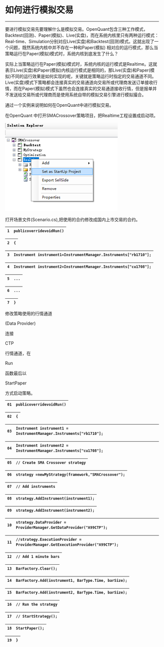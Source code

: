 #  如何进行模拟交易

---

 要进行模拟交易先要理解什么是模拟交易。OpenQuant包含三种工作模式，Backtest\(回测\)、Paper\(模拟\)、Live\(实盘\)，而在系统内核里只有两种运行模式：Real-time、Simulation分别对应Live\(实盘\)和Backtest\(回测\)模式。这就出现了一个问题，既然系统内核中并不存在一种和Paper\(模拟\) 相对应的运行模式，那么当策略运行在Paper\(模拟\)模式时，系统内核到底发生了什么？

 实际上当策略运行在Paper\(模拟\)模式时，系统内核的运行模式是Realtime。这就表示Live\(实盘\)和Paper\(模拟\)内核运行模式是相同的，那Live\(实盘\)和Paper\(模拟\)不同的运行效果是如何实现的呢，关键就是策略运行时指定的交易通道不同。Live\(实盘\)模式下策略都会连接真实的交易通道向交易所或代理商发送订单接收行情，而在Paper\(模拟\)模式下虽然也会连接真实的交易通道接收行情，但是报单并不发送给交易所或代理商而是使用系统自带的模拟交易引擎进行模拟撮合。

  
 通过一个实例来说明如何在OpenQuant中进行模拟交易。

 在OpenQuant 中打开SMACrossover策略项目，把Realtime工程设置成启动项。

![](/assets/simulated_trading01.png)

打开场景文件\(Scenario.cs\),把使用的合约修改成国内上市交易的合约。



| `1` | `publicoverridevoidRun()` |
| :--- | :--- |


| `2` | `{` |
| :--- | :--- |


| `3` | `Instrument instrument1=InstrumentManager.Instruments["rb1710"];` |
| :--- | :--- |


| `4` | `Instrument instrument2=InstrumentManager.Instruments["cu1708"];` |
| :--- | :--- |


| `5` | `...` |
| :--- | :--- |


| `6` | `...` |
| :--- | :--- |


| `7` | `}` |
| :--- | :--- |


修改策略使用的行情通道

\(Data Provider\)

连接

CTP

行情通道，在

Run

函数最后以

StartPaper

方式启动策略。



  


| `01` | `publicoverridevoidRun()` |
| :--- | :--- |


| `02` | `{` |
| :--- | :--- |


| `03` | `Instrument instrument1 = InstrumentManager.Instruments["rb1710"];` |
| :--- | :--- |


| `04` | `Instrument instrument2 = InstrumentManager.Instruments["cu1708"];` |
| :--- | :--- |


| `05` | `// Create SMA Crossover strategy` |
| :--- | :--- |


| `06` | `strategy =newMyStrategy(framework,"SMACrossover");` |
| :--- | :--- |


| `07` | `// Add instruments` |
| :--- | :--- |


| `08` | `strategy.AddInstrument(instrument1);` |
| :--- | :--- |


| `09` | `strategy.AddInstrument(instrument2);` |
| :--- | :--- |


| `10` | `strategy.DataProvider = ProviderManager.GetDataProvider("A99CTP");` |
| :--- | :--- |


| `11` | `//strategy.ExecutionProvider = ProviderManager.GetExecutionProvider("A99CTP");` |
| :--- | :--- |


| `12` | `// Add 1 minute bars` |
| :--- | :--- |


| `13` | `BarFactory.Clear();` |
| :--- | :--- |


| `14` | `BarFactory.Add(instrument1, BarType.Time, barSize);` |
| :--- | :--- |


| `15` | `BarFactory.Add(instrument2, BarType.Time, barSize);` |
| :--- | :--- |


| `16` | `// Run the strategy` |
| :--- | :--- |


| `17` | `// StartStrategy();` |
| :--- | :--- |


| `18` | `StartPaper();` |
| :--- | :--- |


| `19` | `}` |
| :--- | :--- |




